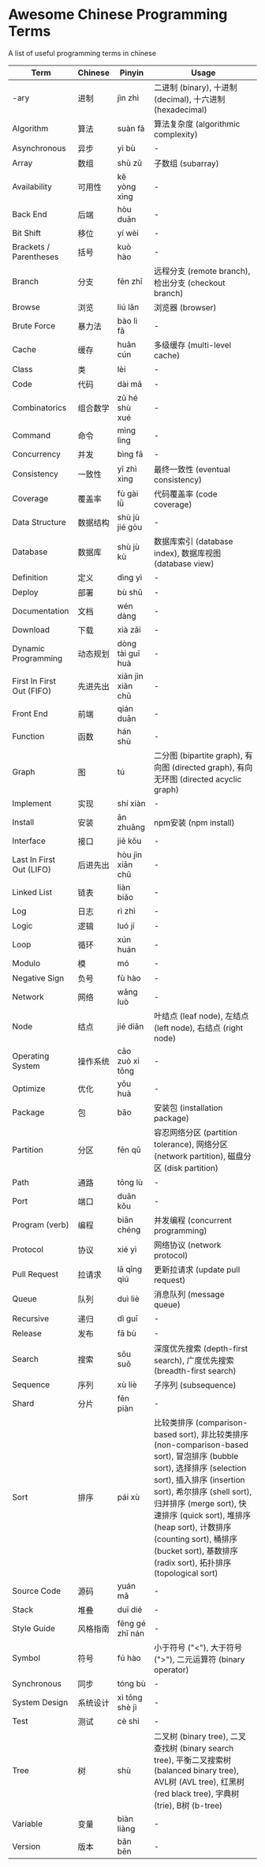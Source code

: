 # Awesome Chinese Programming Terms
A list of useful programming terms in chinese

| Term | Chinese | Pinyin | Usage |
| - | - | - | - |
| -ary | 进制 | jìn zhì | 二进制 (binary), 十进制 (decimal), 十六进制 (hexadecimal) |
| Algorithm | 算法 | suàn fǎ | 算法复杂度 (algorithmic complexity) |
| Asynchronous | 异步 | yì bù | - |
| Array | 数组 | shù zǔ | 子数组 (subarray) |
| Availability | 可用性 | kě yòng xìng | - |
| Back End | 后端 | hòu duān | - |
| Bit Shift | 移位 | yí wèi | - |
| Brackets / Parentheses | 括号 | kuò hào | - |
| Branch | 分支 | fēn zhī | 远程分支 (remote branch), 检出分支 (checkout branch) |
| Browse | 浏览 | liú lǎn | 浏览器 (browser) |
| Brute Force | 暴力法 | bào lì fǎ | - |
| Cache | 缓存 | huǎn cún | 多级缓存 (multi-level cache) |
| Class | 类 | lèi | - |
| Code | 代码 | dài mǎ | - |
| Combinatorics | 组合数学 | zǔ hé shù xué | - |
| Command | 命令 | mìng lìng | - |
| Concurrency | 并发 | bìng fā | - |
| Consistency | 一致性 | yī zhì xìng | 最终一致性 (eventual consistency) |
| Coverage | 覆盖率 | fù gài lǜ | 代码覆盖率 (code coverage) |
| Data Structure | 数据结构 | shù jù jié gòu | - |
| Database | 数据库 | shù jù kù | 数据库索引 (database index), 数据库视图 (database view) |
| Definition | 定义 | dìng yì | - |
| Deploy | 部署 | bù shǔ | - |
| Documentation | 文档 | wén dàng | - |
| Download | 下载 | xià zǎi | - |
| Dynamic Programming | 动态规划 | dòng tài guī huà | - |
| First In First Out (FIFO) | 先进先出 | xiān jìn xiān chū | - |
| Front End | 前端 | qián duān | - |
| Function | 函数 | hán shù | - |
| Graph | 图 | tú | 二分图 (bipartite graph), 有向图 (directed graph), 有向无环图 (directed acyclic graph) |
| Implement | 实现 | shí xiàn | - |
| Install | 安装 | ān zhuānɡ | npm安装 (npm install) |
| Interface | 接口 | jiē kǒu | - |
| Last In First Out (LIFO) | 后进先出 | hòu jìn xiān chū | - |
| Linked List | 链表 | liàn biǎo | - |
| Log | 日志 | rì zhì | - |
| Logic | 逻辑 | luó jí | - |
| Loop | 循环 | xún huán | - |
| Modulo | 模 | mó | - |
| Negative Sign | 负号 | fù hào | - |
| Network | 网络 | wǎng luò | - |
| Node | 结点 | jié diǎn | 叶结点 (leaf node), 左结点 (left node), 右结点 (right node) |
| Operating System | 操作系统 | cāo zuò xì tǒng | - |
| Optimize | 优化 | yōu huà | - |
| Package | 包 | bāo | 安装包 (installation package) |
| Partition | 分区 | fēn qū | 容忍网络分区 (partition tolerance), 网络分区 (network partition), 磁盘分区 (disk partition) |
| Path | 通路 | tōng lù | - |
| Port | 端口 | duān kǒu | - |
| Program (verb) | 编程 | biān chéng | 并发编程 (concurrent programming) |
| Protocol | 协议 | xié yì | 网络协议 (network protocol) |
| Pull Request | 拉请求 | lā qǐng qiú | 更新拉请求 (update pull request) |
| Queue | 队列 | duì liè | 消息队列 (message queue) |
| Recursive | 递归 | dì guī | - |
| Release | 发布 | fā bù | - |
| Search | 搜索 | sōu suǒ | 深度优先搜索 (depth-first search), 广度优先搜索 (breadth-first search) |
| Sequence | 序列 | xù liè | 子序列 (subsequence) |
| Shard | 分片 | fēn piàn | - |
| Sort | 排序 | pái xù | 比较类排序 (comparison-based sort), 非比较类排序 (non-comparison-based sort), 冒泡排序 (bubble sort), 选择排序 (selection sort), 插入排序 (insertion sort), 希尔排序 (shell sort), 归并排序 (merge sort), 快速排序 (quick sort), 堆排序 (heap sort), 计数排序 (counting sort), 桶排序 (bucket sort), 基数排序 (radix sort), 拓扑排序 (topological sort) |
| Source Code | 源码 | yuán mǎ | - |
| Stack | 堆叠 | duī dié | - |
| Style Guide | 风格指南 | fēng gé zhǐ nán | - |
| Symbol | 符号 | fú hào | 小于符号 ("<"), 大于符号 (">"), 二元运算符 (binary operator) |
| Synchronous | 同步 | tóng bù | - |
| System Design | 系统设计 | xì tǒng shè jì | - |
| Test | 测试 | cè shì | - |
| Tree | 树 | shù | 二叉树 (binary tree), 二叉查找树 (binary search tree), 平衡二叉搜索树 (balanced binary tree), AVL树 (AVL tree), 红黑树 (red black tree), 字典树 (trie), B树 (b-tree) |
| Variable | 变量 | biàn liàng | - |
| Version | 版本 | bǎn běn | - |

